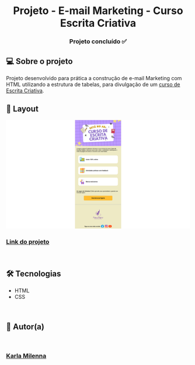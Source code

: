 <h1 align="center"> Projeto - E-mail Marketing - Curso Escrita Criativa</h1>

<h3 align="center"> 
	Projeto concluído ✅
</h3>

<h2>💻 Sobre o projeto</h2>
<p>Projeto desenvolvido para prática a construção de e-mail Marketing com HTML utilizando a estrutura de tabelas, para divulgação de um  <a href="https://kmprojetos.great-site.net/escritacriativa/" target="-blank">curso de Escrita Criativa</a>.</p> 


<h2>🎨 Layout</h2>
<img src="img/screencapture-email-mkt.png"/>
<h3><a href="https://kamilenna.github.io/email-mkt-curso-escrita-criativa/">Link do projeto</a></h3>

<br>

<h2>🛠 Tecnologias</h2>
<ul>
    <li>HTML</li>
    <li>CSS</li>
</ul>

<br>

<h2>🦸 Autor(a)</h2>
<a href="https://karlamilenna.netlify.app/">
 <img style="border-radius: 50%;" src="https://avatars.githubusercontent.com/u/62101215?v=4" width="100px;" alt=""/>
 <br />
 <h3><b>Karla Milenna</b></h3></a>